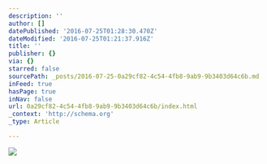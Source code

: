 ```yaml
---
description: ''
author: []
datePublished: '2016-07-25T01:28:30.470Z'
dateModified: '2016-07-25T01:21:37.916Z'
title: ''
publisher: {}
via: {}
starred: false
sourcePath: _posts/2016-07-25-0a29cf82-4c54-4fb8-9ab9-9b3403d64c6b.md
inFeed: true
hasPage: true
inNav: false
url: 0a29cf82-4c54-4fb8-9ab9-9b3403d64c6b/index.html
_context: 'http://schema.org'
_type: Article

---
```

![](https://the-grid-user-content.s3-us-west-2.amazonaws.com/1acd5e82-b722-488c-bb24-3425d9be2c5e.jpg)